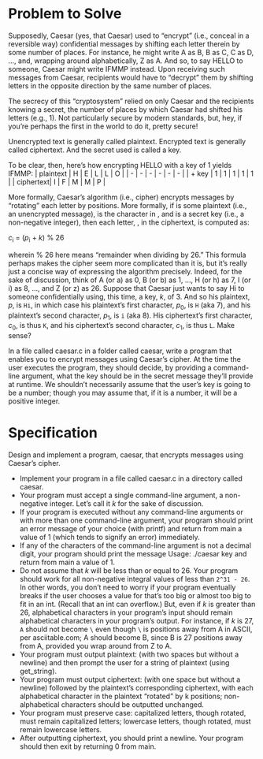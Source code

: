 # Problem to Solve

Supposedly, Caesar (yes, that Caesar) used to “encrypt” (i.e., conceal in a reversible way) confidential messages by shifting each letter therein by some number of places. For instance, he might write A as B, B as C, C as D, …, and, wrapping around alphabetically, Z as A. And so, to say HELLO to someone, Caesar might write IFMMP instead. Upon receiving such messages from Caesar, recipients would have to “decrypt” them by shifting letters in the opposite direction by the same number of places.

The secrecy of this “cryptosystem” relied on only Caesar and the recipients knowing a secret, the number of places by which Caesar had shifted his letters (e.g., 1). Not particularly secure by modern standards, but, hey, if you’re perhaps the first in the world to do it, pretty secure!

Unencrypted text is generally called plaintext. Encrypted text is generally called ciphertext. And the secret used is called a key.

To be clear, then, here’s how encrypting HELLO with a key of 1 yields IFMMP:
| plaintext | H | E | L | L | O |
| - | - | - | - | - | - |
| + key	    | 1 | 1 | 1 | 1 | 1 |
| ciphertext| I	| F | M	| M	| P |

More formally, Caesar’s algorithm (i.e., cipher) encrypts messages by “rotating” each letter by
positions. More formally, if is some plaintext (i.e., an unencrypted message), is the character in , and is a secret key (i.e., a non-negative integer), then each letter, , in the ciphertext, is computed as:

*c*<sub>i</sub> = (*p*<sub>i</sub> + *k*) % 26

wherein % 26 here means “remainder when dividing by 26.” This formula perhaps makes the cipher seem more complicated than it is, but it’s really just a concise way of expressing the algorithm precisely. Indeed, for the sake of discussion, think of A (or a) as 0, B (or b) as 1, …, H (or h) as 7, I (or i) as 8, …, and Z (or z) as 26. Suppose that Caesar just wants to say Hi to someone confidentially using, this time, a key, *k*, of 3. And so his plaintext, *p*, is `Hi`, in which case his plaintext’s first character, *p*<sub>0</sub>, is `H` (aka 7), and his plaintext’s second character, *p*<sub>1</sub>, is `i` (aka 8). His ciphertext’s first character, *c*<sub>0</sub>, is thus `K`, and his ciphertext’s second character, *c*<sub>1</sub>, is thus `L`. Make sense?

In a file called caesar.c in a folder called caesar, write a program that enables you to encrypt messages using Caesar’s cipher. At the time the user executes the program, they should decide, by providing a command-line argument, what the key should be in the secret message they’ll provide at runtime. We shouldn’t necessarily assume that the user’s key is going to be a number; though you may assume that, if it is a number, it will be a positive integer.

# Specification

Design and implement a program, caesar, that encrypts messages using Caesar’s cipher.

- Implement your program in a file called caesar.c in a directory called caesar. 
- Your program must accept a single command-line argument, a non-negative integer. Let’s call it *k* for the sake of discussion.
- If your program is executed without any command-line arguments or with more than one command-line argument, your program should print an error message of your choice (with printf) and return from main a value of 1 (which tends to signify an error) immediately.
- If any of the characters of the command-line argument is not a decimal digit, your program should print the message Usage: ./caesar key and return from main a value of 1.
- Do not assume that *k* will be less than or equal to 26. Your program should work for all non-negative integral values of less than `2^31 - 26`. In other words, you don’t need to worry if your program eventually breaks if the user chooses a value for that’s too big or almost too big to fit in an int. (Recall that an int can overflow.) But, even if *k* is greater than 26, alphabetical characters in your program’s input should remain alphabetical characters in your program’s output. For instance, if *k* is 27, `A` should not become `\` even though `\` is positions away from A in ASCII, per asciitable.com; A should become B, since B is 27 positions away from A, provided you wrap around from Z to A.
- Your program must output plaintext: (with two spaces but without a newline) and then prompt the user for a string of plaintext (using get_string).
- Your program must output ciphertext: (with one space but without a newline) followed by the plaintext’s corresponding ciphertext, with each alphabetical character in the plaintext “rotated” by k positions; non-alphabetical characters should be outputted unchanged.
- Your program must preserve case: capitalized letters, though rotated, must remain capitalized letters; lowercase letters, though rotated, must remain lowercase letters.
- After outputting ciphertext, you should print a newline. Your program should then exit by returning 0 from main.